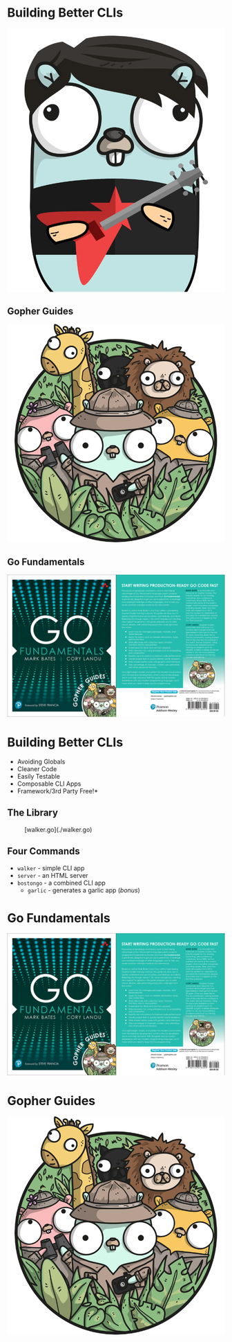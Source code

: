 # Building Better CLIs

<img src="assets/mark.png">

## Gopher Guides

<img src="assets/guides.png">

## Go Fundamentals

<img src="assets/book.png">

# Building Better CLIs

- Avoiding Globals
- Cleaner Code
- Easily Testable
- Composable CLI Apps
- Framework/3rd Party Free!\*

## The Library

<figure id="library">

<go doc="github.com/markbates/bostongo.Walker"></go>

<figcaption>[walker.go](./walker.go)</figcaption>

</figure>

## Four Commands

- `walker` - simple CLI app
- `server` - an HTML server
- `bostongo` - a combined CLI app
  - `garlic` - generates a garlic app (_bonus_)

<include src="_globals.md"></include>

<include src="_walker.md"></include>

<include src="_server.md"></include>

<include src="_bostongo.md"></include>

<include src="_garlic.md"></include>

<include src="_summary.md"></include>

# Go Fundamentals

<img src="assets/book.png">

# Gopher Guides

<img src="assets/guides.png">
